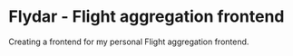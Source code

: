 # Flydar - Flight aggregation frontend

Creating a frontend for my personal Flight aggregation frontend.
